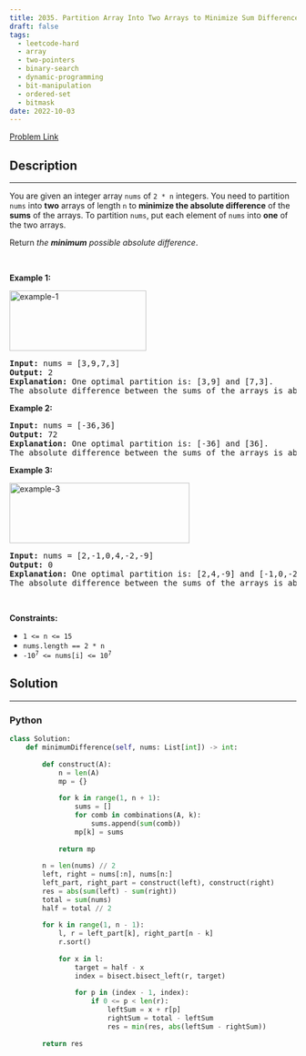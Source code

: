 ```yaml
---
title: 2035. Partition Array Into Two Arrays to Minimize Sum Difference
draft: false
tags: 
  - leetcode-hard
  - array
  - two-pointers
  - binary-search
  - dynamic-programming
  - bit-manipulation
  - ordered-set
  - bitmask
date: 2022-10-03
---
```


[Problem Link](https://leetcode.com/problems/partition-array-into-two-arrays-to-minimize-sum-difference/)

## Description

---
<p>You are given an integer array <code>nums</code> of <code>2 * n</code> integers. You need to partition <code>nums</code> into <strong>two</strong> arrays of length <code>n</code> to <strong>minimize the absolute difference</strong> of the <strong>sums</strong> of the arrays. To partition <code>nums</code>, put each element of <code>nums</code> into <strong>one</strong> of the two arrays.</p>

<p>Return <em>the <strong>minimum</strong> possible absolute difference</em>.</p>

<p>&nbsp;</p>
<p><strong class="example">Example 1:</strong></p>
<img alt="example-1" src="https://assets.leetcode.com/uploads/2021/10/02/ex1.png" style="width: 240px; height: 106px;" />
<pre>
<strong>Input:</strong> nums = [3,9,7,3]
<strong>Output:</strong> 2
<strong>Explanation:</strong> One optimal partition is: [3,9] and [7,3].
The absolute difference between the sums of the arrays is abs((3 + 9) - (7 + 3)) = 2.
</pre>

<p><strong class="example">Example 2:</strong></p>

<pre>
<strong>Input:</strong> nums = [-36,36]
<strong>Output:</strong> 72
<strong>Explanation:</strong> One optimal partition is: [-36] and [36].
The absolute difference between the sums of the arrays is abs((-36) - (36)) = 72.
</pre>

<p><strong class="example">Example 3:</strong></p>
<img alt="example-3" src="https://assets.leetcode.com/uploads/2021/10/02/ex3.png" style="width: 316px; height: 106px;" />
<pre>
<strong>Input:</strong> nums = [2,-1,0,4,-2,-9]
<strong>Output:</strong> 0
<strong>Explanation:</strong> One optimal partition is: [2,4,-9] and [-1,0,-2].
The absolute difference between the sums of the arrays is abs((2 + 4 + -9) - (-1 + 0 + -2)) = 0.
</pre>

<p>&nbsp;</p>
<p><strong>Constraints:</strong></p>

<ul>
	<li><code>1 &lt;= n &lt;= 15</code></li>
	<li><code>nums.length == 2 * n</code></li>
	<li><code>-10<sup>7</sup> &lt;= nums[i] &lt;= 10<sup>7</sup></code></li>
</ul>


## Solution

---
### Python
``` py title='partition-array-into-two-arrays-to-minimize-sum-difference'
class Solution:
    def minimumDifference(self, nums: List[int]) -> int:
        
        def construct(A):
            n = len(A)
            mp = {}
            
            for k in range(1, n + 1):
                sums = []
                for comb in combinations(A, k):
                    sums.append(sum(comb))
                mp[k] = sums
            
            return mp
        
        n = len(nums) // 2
        left, right = nums[:n], nums[n:]
        left_part, right_part = construct(left), construct(right)
        res = abs(sum(left) - sum(right))
        total = sum(nums)
        half = total // 2
        
        for k in range(1, n - 1):
            l, r = left_part[k], right_part[n - k]
            r.sort()
            
            for x in l:
                target = half - x
                index = bisect.bisect_left(r, target)
                
                for p in (index - 1, index):
                    if 0 <= p < len(r):
                        leftSum = x + r[p]
                        rightSum = total - leftSum
                        res = min(res, abs(leftSum - rightSum))
            
        return res
```

